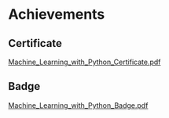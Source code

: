 

# Achievements
## Certificate
[Machine_Learning_with_Python_Certificate.pdf](https://prod-files-secure.s3.us-west-2.amazonaws.com/03e82b26-cccb-4906-bb56-adabcbdc0655/0f35a87e-0c16-48ac-af62-4e4cc34c6a19/Machine_Learning_with_Python_Certificate.pdf?X-Amz-Algorithm=AWS4-HMAC-SHA256&X-Amz-Content-Sha256=UNSIGNED-PAYLOAD&X-Amz-Credential=ASIAZI2LB466UCUNCMRP%2F20250203%2Fus-west-2%2Fs3%2Faws4_request&X-Amz-Date=20250203T171255Z&X-Amz-Expires=3600&X-Amz-Security-Token=IQoJb3JpZ2luX2VjEAEaCXVzLXdlc3QtMiJHMEUCIQCo1L6z8LET7WRL6vZH4q9uoBpYwb0N2z7tEG2qq5gnDQIgUvq19n4Y6COSPkRK0Jp3zvZeCelR8rWR1H8MUtQqXgAq%2FwMIGhAAGgw2Mzc0MjMxODM4MDUiDJHd7RggSQpeTDvkByrcA5cBFqowLYjAvEzCMfgpN%2FCmxpe%2BJmP2zxLVHX7R8U2gkUqmNXI%2BjB6anGxtnhRDB9Fn3JjefmaIVvDo4dmpxNppU2yGtyv%2B8zRPPURqZrmbc6uCtEWCrsAkf7I%2BYllilElRSpjrUNg1GOgfP2reBe5%2BJ7%2Bcg0dq7dGeakGLwYAiMp5sE0LYmUO0m2lB5zEnK1Nge2ZzWR3FA12znBmtK8M9F%2FVs7Gy7ABLGo3eeD0F5eoW%2F0nQ9muIM0MH%2BaDClI8P1mAWxy3CkaB%2FhZ87Vfd39utZfQcX9sQB9FcnmIxv8HW%2BQ3Ul9je7%2Br0NN0MTaV%2Bruho7Qv28n9p55okw616tN0N%2BwX5YFAvBfHCxy%2BsEtGEDL9bITQ9VI8R9GFDMGHQaN9w7sR%2F6ZQ4%2FrmqVPpCX%2F95FD%2BG5zFIdTYW%2Fyq16CdEM8NiM%2BOj1F%2FprCaK%2B8vh9pz3IVWNiSkqh9oGdHykEKtwYAuBAl0yi6oPjh7fZKno4Nfdz%2BMrF223tUY1cR2uA%2BiL6UuY%2F6LqyOHlsxN4CfxDgvkSv6xsZDRv8o7w%2BZZR100PYEYSPYv8I%2Br9g9fOEBFg26r2k8m7njn5Tz6H%2BGFOebF0tz6qI4aErfniH81xoe8syCiHNZK4YrMPflg70GOqUBXH1YnV%2BSYcAY1hwGgzGEx%2BrJSk%2FvN3li1%2Bl71UMTVY42pvhjAD6P8oJu4u4dcYna%2FbmGQtlUzluPnwwYc6TcxsORgMrqzTNoGqKyseOQmsgGJLMW7r4W31ymOjb3b8Vov3nPC96DwrRY7KgYXEWbB2NAC6iPKENX%2F1kcsvz89tEVwJl%2Fdn90yiXwu%2BsuNty%2FHIl2xGqcCyL0ZJA9RYLdD0ugUgbs&X-Amz-Signature=68c3746665e58a0ffe17bc6e5fbd67102a73878544dfdd8fbc9c8a110957a7ab&X-Amz-SignedHeaders=host&x-id=GetObject)
## Badge
[Machine_Learning_with_Python_Badge.pdf](https://prod-files-secure.s3.us-west-2.amazonaws.com/03e82b26-cccb-4906-bb56-adabcbdc0655/ff622a22-73d6-44e3-9c7b-e89a8e61b7aa/Machine_Learning_with_Python_Badge.pdf?X-Amz-Algorithm=AWS4-HMAC-SHA256&X-Amz-Content-Sha256=UNSIGNED-PAYLOAD&X-Amz-Credential=ASIAZI2LB466UCUNCMRP%2F20250203%2Fus-west-2%2Fs3%2Faws4_request&X-Amz-Date=20250203T171255Z&X-Amz-Expires=3600&X-Amz-Security-Token=IQoJb3JpZ2luX2VjEAEaCXVzLXdlc3QtMiJHMEUCIQCo1L6z8LET7WRL6vZH4q9uoBpYwb0N2z7tEG2qq5gnDQIgUvq19n4Y6COSPkRK0Jp3zvZeCelR8rWR1H8MUtQqXgAq%2FwMIGhAAGgw2Mzc0MjMxODM4MDUiDJHd7RggSQpeTDvkByrcA5cBFqowLYjAvEzCMfgpN%2FCmxpe%2BJmP2zxLVHX7R8U2gkUqmNXI%2BjB6anGxtnhRDB9Fn3JjefmaIVvDo4dmpxNppU2yGtyv%2B8zRPPURqZrmbc6uCtEWCrsAkf7I%2BYllilElRSpjrUNg1GOgfP2reBe5%2BJ7%2Bcg0dq7dGeakGLwYAiMp5sE0LYmUO0m2lB5zEnK1Nge2ZzWR3FA12znBmtK8M9F%2FVs7Gy7ABLGo3eeD0F5eoW%2F0nQ9muIM0MH%2BaDClI8P1mAWxy3CkaB%2FhZ87Vfd39utZfQcX9sQB9FcnmIxv8HW%2BQ3Ul9je7%2Br0NN0MTaV%2Bruho7Qv28n9p55okw616tN0N%2BwX5YFAvBfHCxy%2BsEtGEDL9bITQ9VI8R9GFDMGHQaN9w7sR%2F6ZQ4%2FrmqVPpCX%2F95FD%2BG5zFIdTYW%2Fyq16CdEM8NiM%2BOj1F%2FprCaK%2B8vh9pz3IVWNiSkqh9oGdHykEKtwYAuBAl0yi6oPjh7fZKno4Nfdz%2BMrF223tUY1cR2uA%2BiL6UuY%2F6LqyOHlsxN4CfxDgvkSv6xsZDRv8o7w%2BZZR100PYEYSPYv8I%2Br9g9fOEBFg26r2k8m7njn5Tz6H%2BGFOebF0tz6qI4aErfniH81xoe8syCiHNZK4YrMPflg70GOqUBXH1YnV%2BSYcAY1hwGgzGEx%2BrJSk%2FvN3li1%2Bl71UMTVY42pvhjAD6P8oJu4u4dcYna%2FbmGQtlUzluPnwwYc6TcxsORgMrqzTNoGqKyseOQmsgGJLMW7r4W31ymOjb3b8Vov3nPC96DwrRY7KgYXEWbB2NAC6iPKENX%2F1kcsvz89tEVwJl%2Fdn90yiXwu%2BsuNty%2FHIl2xGqcCyL0ZJA9RYLdD0ugUgbs&X-Amz-Signature=0b06260ca98b54fffd7d59f4a5dae504d0ee5bc9580bd7ceacdc6dd9ce04048e&X-Amz-SignedHeaders=host&x-id=GetObject)